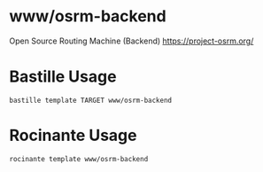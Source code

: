 # www/osrm-backend
Open Source Routing Machine (Backend)
https://project-osrm.org/

# Bastille Usage
```shell
bastille template TARGET www/osrm-backend
```

# Rocinante Usage
```shell
rocinante template www/osrm-backend
```
